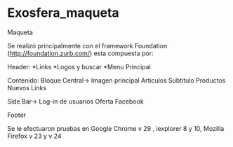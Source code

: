 Exosfera_maqueta
================

Maqueta

Se realizó principalmente con el framework Foundation (http://foundation.zurb.com/) esta compuesta por:

Header:
 *Links 
 *Logos y buscar
 *Menu Principal

Contenido:
 Bloque Central->
  Imagen principal
  Articulos
  Subtitulo
  Productos Nuevos
  Links
			
 Side Bar->
  Log-in de usuarios
  Oferta
  Facebook
			
Footer

Se le efectuaron pruebas en Google Chrome v 29 , iexplorer 8 y 10, Mozilla Firefox v 23 y v 24
